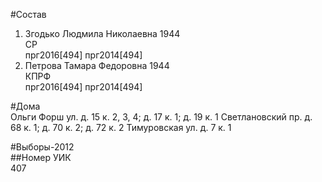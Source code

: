 #Состав  
1. Згодько Людмила Николаевна 1944  
    СР  
    прг2016[494] прг2014[494]  
2. Петрова Тамара Федоровна 1944  
    КПРФ  
    прг2016[494] прг2014[494]  
  
#Дома  
Ольги Форш ул. д. 15 к. 2, 3, 4; д. 17 к. 1; д. 19 к. 1 Светлановский пр. д. 68 к. 1; д. 70 к. 2; д. 72 к. 2 Тимуровская ул. д. 7 к. 1  
  
#Выборы-2012  
##Номер УИК  
407  
